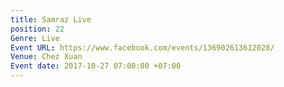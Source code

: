 ```yaml
---
title: Samraz Live
position: 22
Genre: Live
Event URL: https://www.facebook.com/events/136902613612028/
Venue: Chez Xuan
Event date: 2017-10-27 07:00:00 +07:00
---
```


